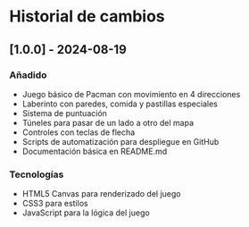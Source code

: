 # Historial de cambios

## [1.0.0] - 2024-08-19

### Añadido
- Juego básico de Pacman con movimiento en 4 direcciones
- Laberinto con paredes, comida y pastillas especiales
- Sistema de puntuación
- Túneles para pasar de un lado a otro del mapa
- Controles con teclas de flecha
- Scripts de automatización para despliegue en GitHub
- Documentación básica en README.md

### Tecnologías
- HTML5 Canvas para renderizado del juego
- CSS3 para estilos
- JavaScript para la lógica del juego